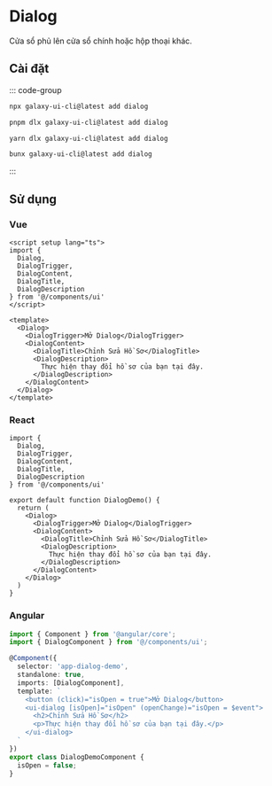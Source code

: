 # Dialog

Cửa sổ phủ lên cửa sổ chính hoặc hộp thoại khác.

<ComponentPreview name="DialogDemo">
  <template #preview>
    <DemoContainer>
      <DialogDemo />
    </DemoContainer>
  </template>
  <template #code>

::: code-group

```vue [Vue]
<script setup lang="ts">
import { Dialog, DialogTrigger, DialogContent, DialogTitle, DialogDescription } from '@/components/ui/dialog'
</script>

<template>
  <Dialog>
    <DialogTrigger>Open Dialog</DialogTrigger>
    <DialogContent>
      <DialogTitle>Edit Profile</DialogTitle>
      <DialogDescription>
        Make changes to your profile here.
      </DialogDescription>
    </DialogContent>
  </Dialog>
</template>
```

```tsx [React]
import { Dialog, DialogTrigger, DialogContent, DialogTitle, DialogDescription } from "@/components/ui/dialog"

export default function App() {
  return (
    <Dialog>
      <DialogTrigger>Open Dialog</DialogTrigger>
      <DialogContent>
        <DialogTitle>Edit Profile</DialogTitle>
        <DialogDescription>
          Make changes to your profile here.
        </DialogDescription>
      </DialogContent>
    </Dialog>
  )
}
```

```typescript [Angular]
import { Component } from '@angular/core';
import { DialogComponent } from '@/components/ui/dialog';

@Component({
  selector: 'app-root',
  standalone: true,
  imports: [DialogComponent],
  template: `
    <button (click)="isOpen = true">Open Dialog</button>
    <ui-dialog [isOpen]="isOpen" (openChange)="isOpen = $event">
      <h2>Edit Profile</h2>
      <p>Make changes to your profile here.</p>
    </ui-dialog>
  `
})
export class AppComponent {
  isOpen = false;
}
```

:::

  </template>
</ComponentPreview>

## Cài đặt

::: code-group

```bash [npm]
npx galaxy-ui-cli@latest add dialog
```

```bash [pnpm]
pnpm dlx galaxy-ui-cli@latest add dialog
```

```bash [yarn]
yarn dlx galaxy-ui-cli@latest add dialog
```

```bash [bun]
bunx galaxy-ui-cli@latest add dialog
```

:::

## Sử dụng

### Vue

```vue
<script setup lang="ts">
import {
  Dialog,
  DialogTrigger,
  DialogContent,
  DialogTitle,
  DialogDescription
} from '@/components/ui'
</script>

<template>
  <Dialog>
    <DialogTrigger>Mở Dialog</DialogTrigger>
    <DialogContent>
      <DialogTitle>Chỉnh Sửa Hồ Sơ</DialogTitle>
      <DialogDescription>
        Thực hiện thay đổi hồ sơ của bạn tại đây.
      </DialogDescription>
    </DialogContent>
  </Dialog>
</template>
```

### React

```tsx
import {
  Dialog,
  DialogTrigger,
  DialogContent,
  DialogTitle,
  DialogDescription
} from '@/components/ui'

export default function DialogDemo() {
  return (
    <Dialog>
      <DialogTrigger>Mở Dialog</DialogTrigger>
      <DialogContent>
        <DialogTitle>Chỉnh Sửa Hồ Sơ</DialogTitle>
        <DialogDescription>
          Thực hiện thay đổi hồ sơ của bạn tại đây.
        </DialogDescription>
      </DialogContent>
    </Dialog>
  )
}
```

### Angular

```typescript
import { Component } from '@angular/core';
import { DialogComponent } from '@/components/ui';

@Component({
  selector: 'app-dialog-demo',
  standalone: true,
  imports: [DialogComponent],
  template: `
    <button (click)="isOpen = true">Mở Dialog</button>
    <ui-dialog [isOpen]="isOpen" (openChange)="isOpen = $event">
      <h2>Chỉnh Sửa Hồ Sơ</h2>
      <p>Thực hiện thay đổi hồ sơ của bạn tại đây.</p>
    </ui-dialog>
  `
})
export class DialogDemoComponent {
  isOpen = false;
}
```
